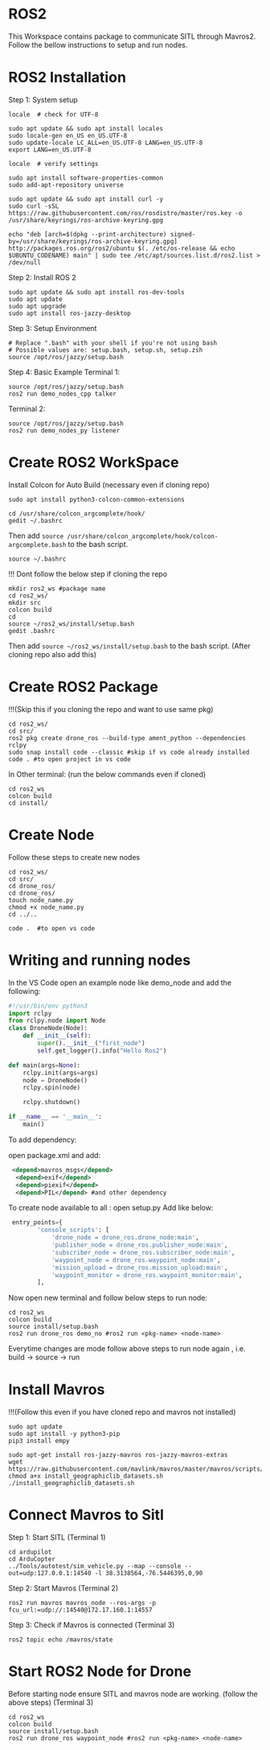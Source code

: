 # ROS2

This Workspace contains package to communicate SITL through Mavros2. Follow the bellow instructions to setup and run nodes.

# ROS2 Installation
Step 1: System setup
```shell
locale  # check for UTF-8

sudo apt update && sudo apt install locales
sudo locale-gen en_US en_US.UTF-8
sudo update-locale LC_ALL=en_US.UTF-8 LANG=en_US.UTF-8
export LANG=en_US.UTF-8

locale  # verify settings
```

```shell
sudo apt install software-properties-common
sudo add-apt-repository universe
```


```shell
sudo apt update && sudo apt install curl -y
sudo curl -sSL https://raw.githubusercontent.com/ros/rosdistro/master/ros.key -o /usr/share/keyrings/ros-archive-keyring.gpg
```


```shell
echo "deb [arch=$(dpkg --print-architecture) signed-by=/usr/share/keyrings/ros-archive-keyring.gpg] http://packages.ros.org/ros2/ubuntu $(. /etc/os-release && echo $UBUNTU_CODENAME) main" | sudo tee /etc/apt/sources.list.d/ros2.list > /dev/null
```

Step 2: Install ROS 2
```shell
sudo apt update && sudo apt install ros-dev-tools
sudo apt update
sudo apt upgrade
sudo apt install ros-jazzy-desktop
```

Step 3: Setup Environment

```shell
# Replace ".bash" with your shell if you're not using bash
# Possible values are: setup.bash, setup.sh, setup.zsh
source /opt/ros/jazzy/setup.bash
```

Step 4: Basic Example
Terminal 1:
```shell
source /opt/ros/jazzy/setup.bash
ros2 run demo_nodes_cpp talker
```

Terminal 2:
```shell
source /opt/ros/jazzy/setup.bash
ros2 run demo_nodes_py listener
```

# Create ROS2 WorkSpace 

Install Colcon for Auto Build (necessary even if cloning repo)

```shell
sudo apt install python3-colcon-common-extensions
```
```shell
cd /usr/share/colcon_argcomplete/hook/
gedit ~/.bashrc
```
Then add ```source /usr/share/colcon_argcomplete/hook/colcon-argcomplete.bash``` to the bash script.
```shell
source ~/.bashrc
```
!!! Dont follow the below step if cloning the repo

```shell
mkdir ros2_ws #package name
cd ros2_ws/
mkdir src
colcon build
cd
source ~/ros2_ws/install/setup.bash
gedit .bashrc
```
Then add ```source ~/ros2_ws/install/setup.bash``` to the bash script. (After cloning repo also add this)


# Create ROS2 Package
!!!(Skip this if you cloning the repo and want to use same pkg)
```shell
cd ros2_ws/
cd src/
ros2 pkg create drone_ros --build-type ament_python --dependencies rclpy
sudo snap install code --classic #skip if vs code already installed
code . #to open project in vs code
```

In Other terminal: (run the below commands even if cloned)

```shell
cd ros2_ws
colcon build
cd install/
```

# Create Node
Follow these steps to create new nodes
```shell
cd ros2_ws/
cd src/
cd drone_ros/
cd drone_ros/
touch node_name.py
chmod +x node_name.py
cd ../..
```

```code .  #to open vs code```

# Writing and running nodes

In the VS Code open an example node like demo_node and add the following:

```python
#!/usr/bin/env python3
import rclpy
from rclpy.node import Node
class DroneNode(Node):
    def __init__(self):
        super().__init__("first_node")
        self.get_logger().info("Hello Ros2")

def main(args=None):
    rclpy.init(args=args)
    node = DroneNode()
    rclpy.spin(node)

    rclpy.shutdown()

if __name__ == '__main__':
    main()
```

To add dependency:

open package.xml and add:
```xml
 <depend>mavros_msgs</depend>
  <depend>exif</depend>
  <depend>piexif</depend>
  <depend>PIL</depend> #and other dependency
```
To create node available to all :
open setup.py
Add like below:
```python
 entry_points={
        'console_scripts': [
            'drone_node = drone_ros.drone_node:main',
            'publisher_node = drone_ros.publisher_node:main',
            'subscriber_node = drone_ros.subscriber_node:main',
            'waypoint_node = drone_ros.waypoint_node:main',
            'mission_upload = drone_ros.mission_upload:main',
            'waypoint_monitor = drone_ros.waypoint_monitor:main',
        ],
```
Now open new terminal and follow below steps to run node:

```shell
cd ros2_ws
colcon build
source install/setup.bash
ros2 run drone_ros demo_no #ros2 run <pkg-name> <node-name>
```
Everytime changes are mode follow above steps to run node again , i.e. build  -> source -> run

# Install Mavros 
!!!(Follow this even if you have cloned repo and mavros not installed)

```shell
sudo apt update
sudo apt install -y python3-pip
pip3 install empy
```
```shell
sudo apt-get install ros-jazzy-mavros ros-jazzy-mavros-extras
wget https://raw.githubusercontent.com/mavlink/mavros/master/mavros/scripts/install_geographiclib_datasets.sh
chmod a+x install_geographiclib_datasets.sh
./install_geographiclib_datasets.sh
```

# Connect Mavros to Sitl

Step 1: Start SITL (Terminal 1)

```shell
cd ardupilot
cd ArduCopter
../Tools/autotest/sim_vehicle.py --map --console --out=udp:127.0.0.1:14540 -l 38.3138564,-76.5446395,0,90
```

Step 2: Start Mavros (Terminal 2)
```shell
ros2 run mavros mavros_node --ros-args -p fcu_url:=udp://:14540@172.17.160.1:14557
```
Step 3: Check if Mavros is connected (Terminal 3)
```shell
ros2 topic echo /mavros/state
```

# Start ROS2 Node for Drone

Before starting node ensure SITL and mavros node are working. (follow the above steps) (Terminal 3)

```shell
cd ros2_ws
colcon build
source install/setup.bash
ros2 run drone_ros waypoint_node #ros2 run <pkg-name> <node-name>
```
